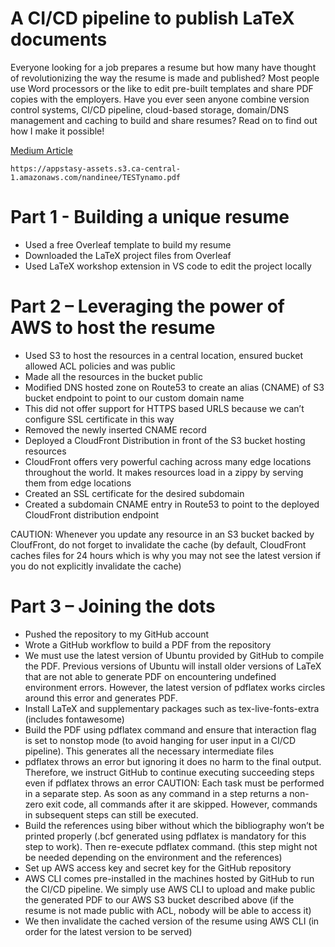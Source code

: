 # A CI/CD pipeline to publish LaTeX documents

Everyone looking for a job prepares a resume but how many have thought of revolutionizing the way the resume is made and published? Most people use Word processors or the like to edit pre-built templates and share PDF copies with the employers. Have you ever seen anyone combine version control systems, CI/CD pipeline, cloud-based storage, domain/DNS management and caching to build and share resumes? Read on to find out how I make it possible! 

[Medium Article](https://appstasy-assets.s3.ca-central-1.amazonaws.com/nandinee/TESTynamo.pdf)
```
https://appstasy-assets.s3.ca-central-1.amazonaws.com/nandinee/TESTynamo.pdf
```

# Part 1 - Building a unique resume
- Used a free Overleaf template to build my resume
- Downloaded the LaTeX project files from Overleaf
- Used LaTeX workshop extension in VS code to edit the project locally

# Part 2 – Leveraging the power of AWS to host the resume 
- Used S3 to host the resources in a central location, ensured bucket allowed ACL policies and was public
- Made all the resources in the bucket public
- Modified DNS hosted zone on Route53 to create an alias (CNAME) of S3 bucket endpoint to point to our custom domain name
- This did not offer support for HTTPS based URLS because we can’t configure SSL certificate in this way
- Removed the newly inserted CNAME record
- Deployed a CloudFront Distribution in front of the S3 bucket hosting resources
- CloudFront offers very powerful caching across many edge locations throughout the world. It makes resources load in a zippy by serving them from edge locations
- Created an SSL certificate for the desired subdomain
- Created a subdomain CNAME entry in Route53 to point to the deployed CloudFront distribution endpoint

CAUTION: Whenever you update any resource in an S3 bucket backed by CloufFront, do not forget to invalidate the cache (by default, CloudFront caches files for 24 hours which is why you may not see the latest version if you do not explicitly invalidate the cache)

# Part 3 – Joining the dots 
- Pushed the repository to my GitHub account 
- Wrote a GitHub workflow to build a PDF from the repository
- We must use the latest version of Ubuntu provided by GitHub to compile the PDF. Previous versions of Ubuntu will install older versions of LaTeX that are not able to generate PDF on encountering undefined environment errors. However, the latest version of pdflatex works circles around this error and generates PDF.
- Install LaTeX and supplementary packages such as tex-live-fonts-extra (includes fontawesome)
- Build the PDF using pdflatex command and ensure that interaction flag is set to nonstop mode (to avoid hanging for user input in a CI/CD pipeline). This generates all the necessary intermediate files
- pdflatex throws an error but ignoring it does no harm to the final output. Therefore, we instruct GitHub to continue executing succeeding steps even if pdflatex throws an error
CAUTION: Each task must be performed in a separate step. As soon as any command in a step returns a non-zero exit code, all commands after it are skipped. However, commands in subsequent steps can still be executed.
- Build the references using biber without which the bibliography won’t be printed properly (.bcf generated using pdflatex is mandatory for this step to work). Then re-execute pdflatex command. (this step might not be needed depending on the environment and the references)
- Set up AWS access key and secret key for the GitHub repository
- AWS CLI comes pre-installed in the machines hosted by GitHub to run the CI/CD pipeline. We simply use AWS CLI to upload and make public the generated PDF to our AWS S3 bucket described above (if the resume is not made public with ACL, nobody will be able to access it)
- We then invalidate the cached version of the resume using AWS CLI (in order for the latest version to be served)
